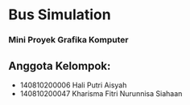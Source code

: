 # Bus Simulation
### Mini Proyek Grafika Komputer
## Anggota Kelompok:
* 140810200006 Hali Putri Aisyah
* 140810200047 Kharisma Fitri Nurunnisa Siahaan
